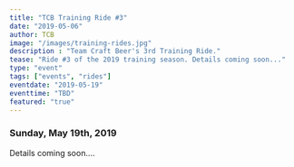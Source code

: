 ```yaml
---
title: "TCB Training Ride #3"
date: "2019-05-06"
author: TCB
image: "/images/training-rides.jpg"
description : "Team Craft Beer's 3rd Training Ride."
tease: "Ride #3 of the 2019 training season. Details coming soon..." 
type: "event"
tags: ["events", "rides"]
eventdate: "2019-05-19"
eventtime: "TBD"
featured: "true"
---
```


### Sunday, May 19th, 2019

Details coming soon....